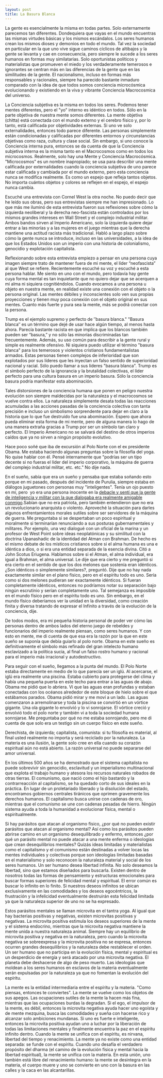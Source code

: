 ```yaml
---
layout: post
title: La Basura Blanca
---
```

La gente es esencialmente la misma en todas partes. Solo externamente parecemos tan diferentes. Dondequiera que vayas en el mundo encuentras las mismas virtudes básicas y los mismos escándalos. Los seres humanos crean los mismos dioses y demonios en todo el mundo. Tal vez la sociedad en particular en la que uno vive sigue caminos cíclicos de altibajos y la gente se levanta y cae en consecuencia, pero siempre le sucede a los seres humanos en formas muy similatarias. Solo oportunistas políticos y materialistas que promueven el miedo y los verdaderamente temerosos e ignorantes se centran más en las diferencias de la gente que en las similitudes de la gente. El nacionalismo, incluso en formas más responsables y racionales, siempre ha parecido bastante inmaduro comparado con la idea de que todos somos conciencia microcósmica evolucionando y existiendo en la viva y vibrante Conciencia Macrocosmica del universo.  
  
La Conciencia subjetiva es la misma en todos los seres. Podemos tener mentes diferentes, pero el "yo" interno es idéntico en todos. Sólo en la parte objetiva de nuestra mente somos diferentes. La mente objetiva (chitta) está conectada con el mundo externo y el cerebro físico y, por lo tanto, está calificada por objetividades externas. Si uno ve solo externalidades, entonces todo parece diferente. Las personas simplemente están condicionadas y calificadas por diferentes entornos y circunstancias objetivas como raza, cultura y clase social. Sin embargo, si uno conoce la Conciencia interna pura, entonces se da cuenta de que la Conciencia subjetiva interna es la misma tanto en el Macrocosmos como en todos los microcosmos. Realmente, solo hay una Mente y Conciencia Macrocósmica. "Microcosmos" es un nombre inapropiado; se usa para describir una mente calificada por externalidades cuando la conciencia subjetiva de uno parece estar calificada y cambiada por el mundo externo, pero esta conciencia nunca se modifica realmente. Es como un espejo que refleja tantos objetos. No importa cuántos objetos y colores se reflejen en el espejo, el espejo nunca cambia.  
  
Escuché una entrevista con Cornel West la otra noche. No puedo decir que he leído sus obras, pero sus entrevistas siempre me han impresionado. Lo que más me iluminó de esta entrevista fueron sus reflexiones sobre cómo la izquierda neoliberal y la derecha neo-fascista están controlados por los mismos grandes intereses en Wall Street y el complejo industrial militar. Ambos bandos sirven al Imperio Americano, solo la izquierda quiere dejar entrar a las minorías y a las mujeres en el juego mientras que la derecha mantiene una actitud racista más tradicional. Habló a largo plazo sobre cómo la gente nunca se introduce, incluso en las universidades, a la idea de que los Estados Unidos son un imperio con una historia de colonialismo, genocidio y explotación capitalista.  
  
Reflexionando sobre esta entrevista empiezo a pensar en una persona cuya imagen siempre trato de mantener fuera de mi mente, el líder “neofascista” al que West se refiere. Recientemente escuché su voz y escuché a esta persona hablar. Me siento en uno con el mundo, pero todavía hay gente cuya forma mental es tan inquietante que no quiero dejar que se acerquen a mi alma ni siquiera cognitiéndolos. Cuando evocamos a una persona u objeto en nuestra mente, en realidad existe una conexión con el objeto o la persona original. Las mentes débiles y inconscientes solo ven sus propias proyecciones y tienen muy poca conexión con el objeto original en sus mentes. Cuanto más fuerte y pura sea la mente, más se podrá conectar con la persona.  
  
Trump es el ejemplo supremo y perfecto de ′′basura blanca." "Basura blanca′′ es un término que dejé de usar hace algún tiempo, al menos hasta ahora. Parecía bastante racista en que implica que los blancos también pueden ser “basura,” y no sólo las minorías discriminadas tan frecuentemente. Además, su uso común para describir a la gente rural y simple es realmente ofensivo. Ni siquiera puedo utilizar el término "basura blanca" para los temerosos y violentos cristianos fundamentalistas armados.  Estas personas tienen complejos de inferioridad que son explotados por sus líderes que les inyectan un falso sentido de superioridad nacional y racial.  Sólo puedo llamar a sus líderes "basura blanca".  Trump es el símbolo perfecto de la ignorancia y la brutalidad colectivas, el líder perfecto para una cultura basura en un imperio basura. Sólo la conciencia basura podría manifestar esta abominación.  

Tales distorsiones de la conciencia humana que ponen en peligro nuestra evolución son siempre maldecidas por la naturaleza y el macrocosmos se vuelve contra ellos. La naturaleza simplemente desata todas las reacciones acumuladas a las acciones pasadas de la conciencia colectiva con tanta precisión e incluso un simbolismo sorprendente para dejar en claro a la historia que lo que fue destruido fue una abominación. Espero que ahora pueda eliminar esta forma de mi mente, pero de alguna manera lo hago de una manera extraña gracias a Trump por ser un símbolo tan claro y perfecto. El Imperio Americano no se salvará del destino de otros imperios caídos que ya no sirven a ningún propósito evolutivo.  
  
Hace poco soñé que iba de excursión al Polo Norte con el ex presidente Obama. Me estaba haciendo algunas preguntas sobre la filosofía del yoga. No quise hablar con él. Pensé internamente que "podrías ser un tipo decente si no fueras el líder del imperio corporativo, la máquina de guerra del complejo industrial militar, etc. etc." No dije nada.  
  
En el sueño, sabía que era un sueño y pensaba que estaba soñando esto porque en mi pasado, después del incidente de Purulia, siempre estaba en diálogos juguetones con personas muy "inteligentes". Tenía un ojo puesto en mí, pero  yo era una persona inocente en la [debacle y sentí que la gente de inteligencia y militar con la que dialogaba era realmente amigable conmigo](https://www.williamquetzal.org/es/el-debate/).Sabían que no era patriota, pero también entendieron que no era un revolucionario anarquista o violento. Aproveché la situación para darles algunos enfrentamientos morales sutiles sobre ser servidores de la máquina de guerra. Me preguntaba si se despertaban un poco espiritual y moralmente si terminarían renunciando a sus posturas gubernamentales y militares. Por ejemplo, una vez dialogué con un oficial de la marina y un profesor de West Point sobre ideas neoplatónicas y su similitud con la doctrina Upanashadic de la identidad del Atman con Brahman.  De hecho es el mismo debate de los místicos cristianos sobre si el alma humana es una e idéntica a dios, o si era una entidad separada de la esencia divina. Citó a John Scotus Eriugena. Hablamos sobre si el Atman, el alma individual, era igual a Brahman, el alma universal. Le dije que era cierto y me preguntó si era cierto en el sentido de que los dos melones que sostenía eran idénticos. ¿Son idénticos o simplemente similares?, preguntó. Dije que no hay nada exactamente similar en el plano físico, pero en el espíritu todo es uno. Sería como si dos melones pudieran ser exactamente idénticos. Si fueran completamente idénticos, entonces no podríamos notar su separación bajo ningún escrutinio y serían completamente uno. Tal semejanza es imposible en el mundo físico pero en el espíritu todo es uno. Sin embargo, en el mundo físico deberíamos ver la unidad en la diversidad, como creación finita y diversa tratando de expresar el Infinito a través de la evolución de la conciencia, dije.  
  
De todos modos, era mi pequeña historia personal de poder ver cómo las personas dentro de ambos lados del eterno juego de rebeldes y funcionarios del imperio realmente piensan, como seres humanos. Y con esto en mente, me di cuenta de que esa era la razón por la que en este sueño se suponía que debía guiarlo al polo norte.  Obama en este sueño es definitivamente el símbolo más refinado del gran intelecto humano esclavizado a la política sucia, al final un falso rostro humano y racional para el imperio más irracional y autodestructivo.  
  
Para seguir con el sueño, llegamos a la punta del mundo. El Polo Norte estaba directamente en medio de lo que parecía ser un iglú. Al acercarse, el iglú era realmente una piscina. Estaba cubierto para protegerse del clima y había una pequeña puerta en este techo para entrar a las aguas de abajo. Obama me pidió que lo abriera. Vi que las aguas eran profundas y estaban conectadas con los océanos alrededor de este bloque de hielo sobre el que estábamos parados. Obama pidió mirar y me moví a un lado. Las aguas comenzaron a arremolinarse y toda la piscina se convirtió en un vórtice gigante. Una ola gigante lo envolvió y lo vi sonrojarse. El vórtice creció y envolvió todo el polo norte y también vi a toda la sociedad humana sonrojarse. Me preguntaba por qué no me estaba sonrojando, pero me di cuenta de que solo era un testigo sin un cuerpo físico en este sueño. 
  
Derechista, de izquierda; capitalista, comunista: si tu filosofía es material, al final usted realmente no importa y será reciclado por la naturaleza. La materia es una ilusión, la gente solo cree en ella cuando su corazón espiritual aún no está abierto. La razón universal no puede separarse del amor universal.  
  
En los últimos 500 años se ha demostrado que el sistema capitalista no puede sobrevivir sin genocidio, esclavitud y un imperialismo multinacional que explota el trabajo humano y atesora los recursos naturales robados de otras tierras. El comunismo, que nació como el hijo bastardo y la contrarreacción al capitalismo, se ha quedado corto de sus ideales en la práctica. En lugar de un proletariado liberado y la disolución del estado, encontramos gobiernos centrales tiránicos que oprimen gravemente los derechos humanos. El capitalismo busca unirse con cadenas de oro, mientras que el comunismo se une con cadenas pesadas de hierro. Ningún sistema ayuda a toda la humanidad a evolucionar física, mental o espiritualmente.  
  
Si hay parásitos que atacan al organismo físico, ¿por qué no pueden existir parásitos que atacan al organismo mental? Así como los parásitos pueden abrirse camino en un organismo desequilibrado y enfermo, entonces ¿por qué un parásito mental no puede atacar a una mente enferma o ideologías que crean desequilibrios mentales? Quizás ideas limitadas y materialistas como el capitalismo y el comunismo están destinadas a volver locas las mentes individuales y colectivas porque son ideologías limitadas basadas en el materialismo y solo reconocen la naturaleza material y social de los seres humanos. Un ser humano desea libertad infinita. No solo deseamos la libertad, sino que estamos diseñados para buscarla. Existen dentro de nosotros todas las formas de pensamiento y estructuras emocionales para buscar formas superiores de felicidad mental y espiritual. El error común es buscar lo infinito en lo finito. Si nuestros deseos infinitos se ubican exclusivamente en las comodidades y los deseos egocéntricos, la frustración y la infelicidad eventualmente destruirán esta felicidad limitada ya que la naturaleza superior de uno no se ha expresado.  
  
Estos parásitos mentales se llaman microvita en el tantra yoga. Al igual que hay bacterias positivas y negativas, existen microvitas positivas y negativas. La microvita positiva estimula los deseos superiores de la mente y el sistema endocrino, mientras que la microvita negativa mantiene la mente unida a nuestra naturaleza animal. Siempre hay un equilibrio de microvita positiva y negativa en la naturaleza, pero cuando la microvita negativa se sobreexpresa y la microvita positiva no se expresa, entonces ocurren grandes desequilibrios y la naturaleza debe restablecer el orden. Un ser humano que no participa en la evolución física, mental y espiritual es un desperdicio de energía y será atacado por una microvita negativa. El planeta debe deshacerse de algo de peso muerto. Las ideologías que moldean a los seres humanos en esclavos de la materia eventualmente serán expulsadas por la naturaleza ya que no fomentan la evolución del espíritu.  
  
La mente es la entidad intermediaria entre el espíritu y la materia. "Como piensas, entonces te conviertes". La mente se vuelve como los objetos de sus apegos. Las ocupaciones sutiles de la mente la hacen más fina, mientras que las ocupaciones burdas la degradan. Si el ego, el impulsor de la mente, es débil, entonces la microvita negativa ayuda hacer uno egoísta y de mente mezquina, busca las comodidades y sueña con hacerse rico y alcanzar solo ambiciones mundanas. Si uno es fuerte e inteligente, entonces la microvita positiva ayudan uno a luchar por la liberación de todas las limitaciones mentales y finalmente encuentra la paz en el espíritu infinito dentro. Cuando la mente se unifica con el espíritu, es nirvana, libertad del tiempo y renacimiento. La mente ya no existe como una entidad separada: se funde con el espíritu. Cuando uno desafía el verdadero propósito del dharma (el camino de la evolución física y mental hacia la libertad espiritual), la mente se unifica con la materia. En esta unión, uno también está libre del renacimiento humano: la mente se desintegra en la materia, el cuerpo muere y uno se convierte en uno con la basura en las calles y la caca en las alcantarillas.
